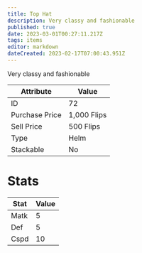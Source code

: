 ```yaml
---
title: Top Hat
description: Very classy and fashionable
published: true
date: 2023-03-01T00:27:11.217Z
tags: items
editor: markdown
dateCreated: 2023-02-17T07:00:43.951Z
---
```


Very classy and fashionable

|Attribute|Value|
|-|-|
|ID|72|
|Purchase Price|1,000 Flips|
|Sell Price|500 Flips|
|Type|Helm|
|Stackable|No|

# Stats
|Stat|Value|
|-|-|
|Matk|5|
|Def|5|
|Cspd|10|
